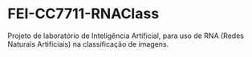# FEI-CC7711-RNAClass
Projeto de laboratório de Inteligência Artificial, para uso de RNA (Redes Naturais Artificiais) na classificação de imagens.
